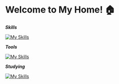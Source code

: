 # Welcome to My Home! 🏠

_**Skills**_

[![My Skills](https://skillicons.dev/icons?i=html,css,bootstrap,js)](https://skillicons.dev)

_**Tools**_

[![My Skills](https://skillicons.dev/icons?i=git,github,netlify,vscode)](https://skillicons.dev)

_**Studying**_

[![My Skills](https://skillicons.dev/icons?i=ts,react,next,tailwind)](https://skillicons.dev)

